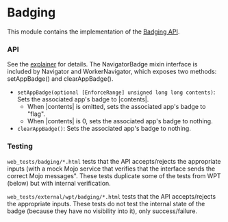 # Badging

This module contains the implementation of the [Badging API].

[Badging API]: https://github.com/WICG/badging
[active development]: https://crbug.com/719176

### API

See the [explainer] for details. The NavigatorBadge mixin interface is
included by Navigator and WorkerNavigator, which exposes two methods:
setAppBadge() and clearAppBadge().

[explainer]: https://github.com/WICG/badging/blob/master/explainer.md

*  `setAppBadge(optional [EnforceRange] unsigned long long contents)`: Sets the
associated app's badge to |contents|.
   * When |contents| is omitted, sets the associated app's badge to "flag".
   * When |contents| is 0, sets the associated app's badge to nothing.
*  `clearAppBadge()`: Sets the associated app's badge to nothing.

### Testing

`web_tests/badging/*.html` tests that the API accepts/rejects the appropriate
inputs (with a mock Mojo service that verifies that the interface sends the
correct Mojo messages". These tests duplicate some of the tests from WPT (below)
but with internal verification.

`web_tests/external/wpt/badging/*.html` tests that the API accepts/rejects the
appropriate inputs. These tests do not test the internal state of the badge
(because they have no visibility into it), only success/failure.
